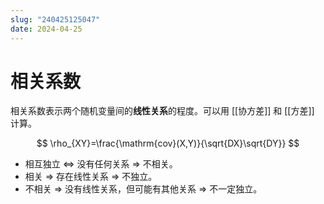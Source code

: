 ```yaml
---
slug: "240425125047"
date: 2024-04-25
---
```


# 相关系数

相关系数表示两个随机变量间的**线性关系**的程度。可以用 [[协方差]] 和 [[方差]] 计算。

$$
\rho_{XY}=\frac{\mathrm{cov}(X,Y)}{\sqrt{DX}\sqrt{DY}}
$$

- 相互独立 $\Leftrightarrow$ 没有任何关系 $\Rightarrow$ 不相关。
- 相关 $\Rightarrow$ 存在线性关系 $\Rightarrow$ 不独立。
- 不相关 $\Rightarrow$ 没有线性关系，但可能有其他关系 $\Rightarrow$ 不一定独立。
